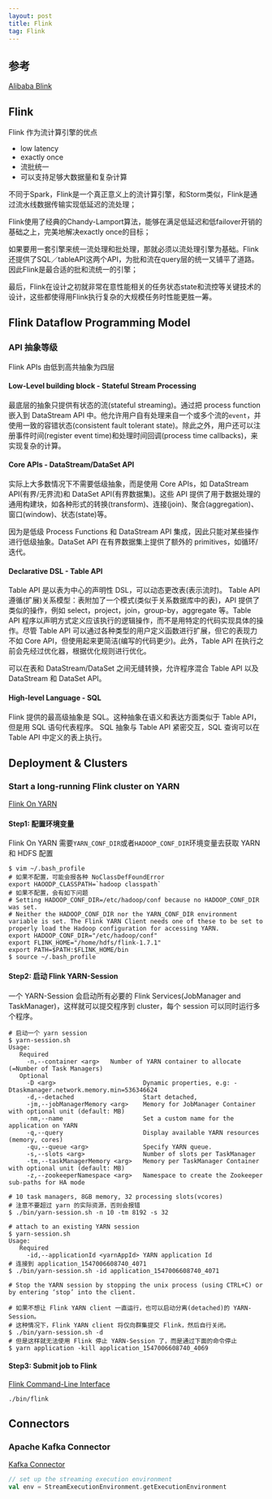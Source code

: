 ```yaml
---
layout: post
title: Flink
tag: Flink
---
```


## 参考
[Alibaba Blink](https://blog.csdn.net/qq_36852006/article/details/78217801)

## Flink
Flink 作为流计算引擎的优点

* low latency
* exactly once
* 流批统一
* 可以支持足够大数据量和复杂计算

不同于Spark，Flink是一个真正意义上的流计算引擎，和Storm类似，Flink是通过流水线数据传输实现低延迟的流处理；

Flink使用了经典的Chandy-Lamport算法，能够在满足低延迟和低failover开销的基础之上，完美地解决exactly once的目标；

如果要用一套引擎来统一流处理和批处理，那就必须以流处理引擎为基础。Flink还提供了SQL／tableAPI这两个API，为批和流在query层的统一又铺平了道路。因此Flink是最合适的批和流统一的引擎；

最后，Flink在设计之初就非常在意性能相关的任务状态state和流控等关键技术的设计，这些都使得用Flink执行复杂的大规模任务时性能更胜一筹。

## Flink Dataflow Programming Model
### API 抽象等级
Flink APIs 由低到高共抽象为四层

#### Low-Level building block - Stateful Stream Processing
最底层的抽象只提供有状态的流(stateful streaming)。通过把 process function 嵌入到 DataStream API 中。他允许用户自有处理来自一个或多个流的`event`，并使用一致的容错状态(consistent fault tolerant state)。除此之外，用户还可以注册事件时间(register event time)和处理时间回调(process time callbacks)，来实现复杂的计算。

#### Core APIs - DataStream/DataSet API
实际上大多数情况下不需要低级抽象，而是使用 Core APIs，如 DataStream API(有界/无界流)和 DataSet API(有界数据集)。这些 API 提供了用于数据处理的通用构建块，如各种形式的转换(transform)、连接(join)、聚合(aggregation)、窗口(window)、状态(state)等。

因为是低级 Process Functions 和 DataStream API 集成，因此只能对某些操作进行低级抽象。DataSet API 在有界数据集上提供了额外的 primitives，如循环/迭代。

#### Declarative DSL - Table API
Table API 是以表为中心的声明性 DSL，可以动态更改表(表示流时)。 Table API 遵循(扩展)关系模型：表附加了一个模式(类似于关系数据库中的表)，API 提供了类似的操作，例如 select，project，join，group-by，aggregate 等。Table API 程序以声明方式定义应该执行的逻辑操作，而不是用特定的代码实现具体的操作。尽管 Table API 可以通过各种类型的用户定义函数进行扩展，但它的表现力不如 Core API，但使用起来更简洁(编写的代码更少)。此外，Table API 在执行之前会先经过优化器，根据优化规则进行优化。

可以在表和 DataStream/DataSet 之间无缝转换，允许程序混合 Table API 以及 DataStream 和 DataSet API。

#### High-level Language - SQL
Flink 提供的最高级抽象是 SQL。这种抽象在语义和表达方面类似于 Table API，但是用 SQL 语句代表程序。 SQL 抽象与 Table API 紧密交互，SQL 查询可以在 Table API 中定义的表上执行。


## Deployment & Clusters

### Start a long-running Flink cluster on YARN
[Flink On YARN](https://ci.apache.org/projects/flink/flink-docs-release-1.7/ops/deployment/yarn_setup.html#run-a-flink-job-on-yarn)

#### Step1: 配置环境变量
Flink On YARN 需要`YARN_CONF_DIR`或者`HADOOP_CONF_DIR`环境变量去获取 YARN 和 HDFS 配置
```shell
$ vim ~/.bash_profile
# 如果不配置，可能会报各种 NoClassDefFoundError
export HAOODP_CLASSPATH=`hadoop classpath`
# 如果不配置，会有如下问题
# Setting HADOOP_CONF_DIR=/etc/hadoop/conf because no HADOOP_CONF_DIR was set.
# Neither the HADOOP_CONF_DIR nor the YARN_CONF_DIR environment variable is set. The Flink YARN Client needs one of these to be set to properly load the Hadoop configuration for accessing YARN.
export HADOOP_CONF_DIR="/etc/hadoop/conf"
export FLINK_HOME="/home/hdfs/flink-1.7.1"
export PATH=$PATH:$FLINK_HOME/bin
$ source ~/.bash_profile
```

#### Step2: 启动 Flink YARN-Session
一个 YARN-Session 会启动所有必要的 Flink Services(JobManager and TaskManager)，这样就可以提交程序到 cluster，每个 session 可以同时运行多个程序。

```shell
# 启动一个 yarn session
$ yarn-session.sh
Usage:
   Required
     -n,--container <arg>   Number of YARN container to allocate (=Number of Task Managers)
   Optional
     -D <arg>                        Dynamic properties, e.g: -Dtaskmanager.network.memory.min=536346624
     -d,--detached                   Start detached, 
     -jm,--jobManagerMemory <arg>    Memory for JobManager Container with optional unit (default: MB)
     -nm,--name                      Set a custom name for the application on YARN
     -q,--query                      Display available YARN resources (memory, cores)
     -qu,--queue <arg>               Specify YARN queue.
     -s,--slots <arg>                Number of slots per TaskManager
     -tm,--taskManagerMemory <arg>   Memory per TaskManager Container with optional unit (default: MB)
     -z,--zookeeperNamespace <arg>   Namespace to create the Zookeeper sub-paths for HA mode

# 10 task managers, 8GB memory, 32 processing slots(vcores)
# 注意不要超过 yarn 的实际资源，否则会报错
$ ./bin/yarn-session.sh -n 10 -tm 8192 -s 32

# attach to an existing YARN session
$ yarn-session.sh
Usage:
   Required
     -id,--applicationId <yarnAppId> YARN application Id     
# 连接到 application_1547006608740_4071 
$ ./bin/yarn-session.sh -id application_1547006608740_4071

# Stop the YARN session by stopping the unix process (using CTRL+C) or by entering ‘stop’ into the client.

# 如果不想让 Flink YARN client 一直运行，也可以启动分离(detached)的 YARN-Session。 
# 这种情况下，Flink YARN client 将仅向群集提交 Flink，然后自行关闭。
$ ./bin/yarn-session.sh -d
# 但是这样就无法使用 Flink 停止 YARN-Session 了，而是通过下面的命令停止
$ yarn application -kill application_1547006608740_4069
```

#### Step3: Submit job to Flink
[Flink Command-Line Interface](https://ci.apache.org/projects/flink/flink-docs-release-1.7/ops/cli.html)

```shell
./bin/flink
```

## Connectors
### Apache Kafka Connector
[Kafka Connector](https://ci.apache.org/projects/flink/flink-docs-release-1.7/dev/connectors/kafka.html)
```scala
// set up the streaming execution environment
val env = StreamExecutionEnvironment.getExecutionEnvironment
```